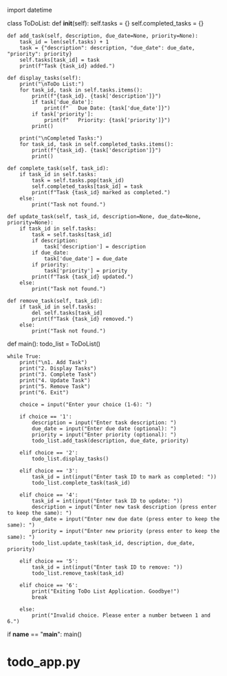 import datetime

class ToDoList:
    def __init__(self):
        self.tasks = {}
        self.completed_tasks = {}

    def add_task(self, description, due_date=None, priority=None):
        task_id = len(self.tasks) + 1
        task = {"description": description, "due_date": due_date, "priority": priority}
        self.tasks[task_id] = task
        print(f"Task {task_id} added.")

    def display_tasks(self):
        print("\nToDo List:")
        for task_id, task in self.tasks.items():
            print(f"{task_id}. {task['description']}")
            if task['due_date']:
                print(f"   Due Date: {task['due_date']}")
            if task['priority']:
                print(f"   Priority: {task['priority']}")
            print()

        print("\nCompleted Tasks:")
        for task_id, task in self.completed_tasks.items():
            print(f"{task_id}. {task['description']}")
            print()

    def complete_task(self, task_id):
        if task_id in self.tasks:
            task = self.tasks.pop(task_id)
            self.completed_tasks[task_id] = task
            print(f"Task {task_id} marked as completed.")
        else:
            print("Task not found.")

    def update_task(self, task_id, description=None, due_date=None, priority=None):
        if task_id in self.tasks:
            task = self.tasks[task_id]
            if description:
                task['description'] = description
            if due_date:
                task['due_date'] = due_date
            if priority:
                task['priority'] = priority
            print(f"Task {task_id} updated.")
        else:
            print("Task not found.")

    def remove_task(self, task_id):
        if task_id in self.tasks:
            del self.tasks[task_id]
            print(f"Task {task_id} removed.")
        else:
            print("Task not found.")


def main():
    todo_list = ToDoList()

    while True:
        print("\n1. Add Task")
        print("2. Display Tasks")
        print("3. Complete Task")
        print("4. Update Task")
        print("5. Remove Task")
        print("6. Exit")

        choice = input("Enter your choice (1-6): ")

        if choice == '1':
            description = input("Enter task description: ")
            due_date = input("Enter due date (optional): ")
            priority = input("Enter priority (optional): ")
            todo_list.add_task(description, due_date, priority)

        elif choice == '2':
            todo_list.display_tasks()

        elif choice == '3':
            task_id = int(input("Enter task ID to mark as completed: "))
            todo_list.complete_task(task_id)

        elif choice == '4':
            task_id = int(input("Enter task ID to update: "))
            description = input("Enter new task description (press enter to keep the same): ")
            due_date = input("Enter new due date (press enter to keep the same): ")
            priority = input("Enter new priority (press enter to keep the same): ")
            todo_list.update_task(task_id, description, due_date, priority)

        elif choice == '5':
            task_id = int(input("Enter task ID to remove: "))
            todo_list.remove_task(task_id)

        elif choice == '6':
            print("Exiting ToDo List Application. Goodbye!")
            break

        else:
            print("Invalid choice. Please enter a number between 1 and 6.")


if __name__ == "__main__":
    main()
# todo_app.py
